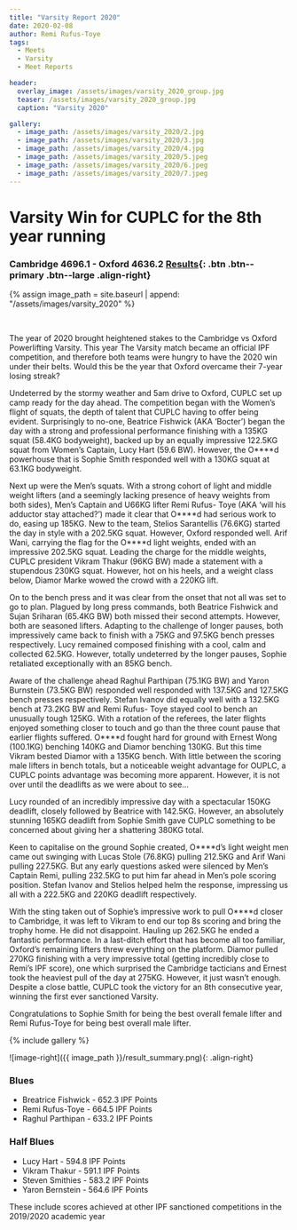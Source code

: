 ```yaml
---
title: "Varsity Report 2020"
date: 2020-02-08
author: Remi Rufus-Toye
tags:
  - Meets
  - Varsity
  - Meet Reports

header:
  overlay_image: /assets/images/varsity_2020_group.jpg
  teaser: /assets/images/varsity_2020_group.jpg
  caption: "Varsity 2020"

gallery:
  - image_path: /assets/images/varsity_2020/2.jpg
  - image_path: /assets/images/varsity_2020/3.jpg
  - image_path: /assets/images/varsity_2020/4.jpg
  - image_path: /assets/images/varsity_2020/5.jpeg
  - image_path: /assets/images/varsity_2020/6.jpeg
  - image_path: /assets/images/varsity_2020/7.jpeg
---
```


# Varsity Win for CUPLC for the 8th year running

### Cambridge 4696.1 - Oxford 4636.2 [Results](https://www.openpowerlifting.org/m/epa/2006){: .btn .btn--primary .btn--large .align-right}

{% assign image_path = site.baseurl | append: "/assets/images/varsity_2020" %}

&nbsp;

The year of 2020 brought heightened stakes to the Cambridge vs Oxford Powerlifting Varsity. This year The Varsity match became an official IPF competition, and therefore both teams were hungry to have the 2020 win under their belts. Would this be the year that Oxford overcame their 7-year losing streak?

Undeterred by the stormy weather and 5am drive to Oxford, CUPLC set up camp ready for the day ahead. The competition began with the Women’s flight of squats, the depth of talent that CUPLC having to offer being evident. Surprisingly to no-one, Beatrice Fishwick (AKA ‘Bocter’) began the day with a strong and professional performance finishing with a 135KG squat (58.4KG bodyweight), backed up by an equally impressive 122.5KG squat from Women’s Captain, Lucy Hart (59.6 BW). However, the O****d powerhouse that is Sophie Smith responded well with a 130KG squat at 63.1KG bodyweight.

Next up were the Men’s squats. With a strong cohort of light and middle weight lifters (and a seemingly lacking presence of heavy weights from both sides), Men’s Captain and U66KG lifter Remi Rufus- Toye (AKA ‘will his adductor stay attached?’) made it clear that O\*\*\*\*d had serious work to do, easing up 185KG. New to the team, Stelios Sarantellis (76.6KG) started the day in style with a 202.5KG squat. However, Oxford responded well. Arif Wani, carrying the flag for the O\*\*\*\*d light weights, ended with an impressive 202.5KG squat. Leading the charge for the middle weights, CUPLC president Vikram Thakur (96KG BW) made a statement with a stupendous 230KG squat. However, hot on his heels, and a weight class below, Diamor Marke wowed the crowd with a 220KG lift.

On to the bench press and it was clear from the onset that not all was set to go to plan. Plagued by long press commands, both Beatrice Fishwick and Sujan Sriharan (65.4KG BW) both missed their second attempts. However, both are seasoned lifters. Adapting to the challenge of longer pauses, both impressively came back to finish with a 75KG and 97.5KG bench presses respectively. Lucy remained composed finishing with a cool, calm and collected 62.5KG. However, totally undeterred by the longer pauses, Sophie retaliated exceptionally with an 85KG bench.  

Aware of the challenge ahead Raghul Parthipan (75.1KG BW) and Yaron Burnstein (73.5KG BW) responded well responded with 137.5KG and 127.5KG bench presses respectively. Stefan Ivanov did equally well with a 132.5KG bench at 73.2KG BW and Remi Rufus- Toye stayed cool to bench an unusually tough 125KG.
With a rotation of the referees, the later flights enjoyed something closer to touch and go than the three count pause that earlier flights suffered. O****d fought hard for ground with Ernest Wong (100.1KG) benching 140KG and Diamor benching 130KG. But this time Vikram bested Diamor with a 135KG bench. With little between the scoring male lifters in bench totals, but a noticeable weight advantage for OUPLC, a CUPLC points advantage was becoming more apparent. However, it is not over until the deadlifts as we were about to see…

Lucy rounded of an incredibly impressive day with a spectacular 150KG deadlift, closely followed by Beatrice with 142.5KG. However, an absolutely stunning 165KG deadlift from Sophie Smith gave CUPLC something to be concerned about giving her a shattering 380KG total.

Keen to capitalise on the ground Sophie created, O****d’s light weight men came out swinging with Lucas Stole (76.8KG) pulling 212.5KG and Arif Wani pulling 227.5KG. But any early questions asked were silenced by Men’s Captain Remi, pulling 232.5KG to put him far ahead in Men’s pole scoring position. Stefan Ivanov and Stelios helped helm the response, impressing us all with a 222.5KG and 220KG deadlift respectively.

With the sting taken out of Sophie’s impressive work to pull O****d closer to Cambridge, it was left to Vikram to end our top 8s scoring and bring the trophy home. He did not disappoint. Hauling up 262.5KG he ended a fantastic performance. In a last-ditch effort that has become all too familiar, Oxford’s remaining lifters threw everything on the platform. Diamor pulled 270KG finishing with a very impressive total (getting incredibly close to Remi’s IPF score), one which surprised the Cambridge tacticians and Ernest took the heaviest pull of the day at 275KG. However, it just wasn’t enough. Despite a close battle, CUPLC took the victory for an 8th consecutive year, winning the first ever sanctioned Varsity.

Congratulations to Sophie Smith for being the best overall female lifter and Remi Rufus-Toye for being best overall male lifter.

{% include gallery %}

![image-right]({{ image_path }}/result_summary.png){: .align-right}

### Blues
* Breatrice Fishwick - 652.3 IPF Points
* Remi Rufus-Toye - 664.5 IPF Points
* Raghul Parthipan - 633.2 IPF Points

### Half Blues
* Lucy Hart - 594.8 IPF Points
* Vikram Thakur - 591.1 IPF Points
* Steven Smithies - 583.2 IPF Points
* Yaron Bernstein - 564.6 IPF Points

These include scores achieved at other IPF sanctioned competitions in the 2019/2020 academic year
